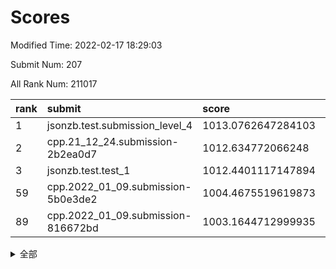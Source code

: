 # Scores

Modified Time: 2022-02-17 18:29:03

Submit Num: 207

All Rank Num: 211017

| rank |               submit               |       score        |       sigma        | pk_num |
| :--- | :--------------------------------- | :----------------- | :----------------- | :----- |
| 1    | jsonzb.test.submission_level_4     | 1013.0762647284103 | 0.8270731807590193 | 4077   |
| 2    | cpp.21_12_24.submission-2b2ea0d7   | 1012.634772066248  | 0.8076236653393174 | 4075   |
| 3    | jsonzb.test.test_1                 | 1012.4401117147894 | 0.7980356206997242 | 4079   |
| 59   | cpp.2022_01_09.submission-5b0e3de2 | 1004.4675519619873 | 0.7103023558263336 | 4075   |
| 89   | cpp.2022_01_09.submission-816672bd | 1003.1644712999935 | 0.7025229846738729 | 4079   |


<details>
<summary>全部</summary>

| rank |                 submit                 |       score        |       sigma        | pk_num |
| :--- | :------------------------------------- | :----------------- | :----------------- | :----- |
| 1    | jsonzb.test.submission_level_4         | 1013.0762647284103 | 0.8270731807590193 | 4077   |
| 2    | cpp.21_12_24.submission-2b2ea0d7       | 1012.634772066248  | 0.8076236653393174 | 4075   |
| 3    | jsonzb.test.test_1                     | 1012.4401117147894 | 0.7980356206997242 | 4079   |
| 4    | gobigger.level_3.submission_level_3_27 | 1012.0026752297613 | 0.7893231548346149 | 4077   |
| 5    | gobigger.level_3.submission_level_3_35 | 1011.9223392152493 | 0.791830494741032  | 4080   |
| 6    | gobigger.level_3.submission_level_3_4  | 1011.8110147877941 | 0.7850747283077625 | 4080   |
| 7    | gobigger.level_3.submission_level_3_36 | 1011.6276881219648 | 0.759546532961046  | 4071   |
| 8    | gobigger.level_3.submission_level_3_31 | 1011.5332805025906 | 0.779935649481296  | 4075   |
| 9    | gobigger.level_3.submission_level_3_44 | 1011.1706791667392 | 0.7781223303695657 | 4078   |
| 10   | gobigger.level_3.submission_level_3_34 | 1011.051587793028  | 0.7584661589944193 | 4075   |
| 11   | gobigger.level_3.submission_level_3_48 | 1010.996365259034  | 0.7842075389683492 | 4077   |
| 12   | gobigger.level_3.submission_level_3_0  | 1010.8857541895168 | 0.7622594954989982 | 4079   |
| 13   | gobigger.level_3.submission_level_3_17 | 1010.8542805188198 | 0.7745438870952533 | 4075   |
| 14   | gobigger.level_3.submission_level_3_15 | 1010.8003281850157 | 0.7645276753739836 | 4083   |
| 15   | gobigger.level_3.submission_level_3_16 | 1010.694974259073  | 0.7611285963138664 | 4079   |
| 16   | gobigger.level_3.submission_level_3_39 | 1010.6087972288693 | 0.7625665073561784 | 4080   |
| 17   | gobigger.level_3.submission_level_3_13 | 1010.5397345002148 | 0.7485960675310104 | 4078   |
| 18   | gobigger.level_3.submission_level_3_30 | 1010.4371486539685 | 0.7752817729836488 | 4079   |
| 19   | gobigger.level_3.submission_level_3_7  | 1010.4319980561518 | 0.7652858413648101 | 4080   |
| 20   | gobigger.level_3.submission_level_3_20 | 1010.4288761371745 | 0.739490580324209  | 4081   |
| 21   | gobigger.level_3.submission_level_3_49 | 1010.4072073577812 | 0.7578859478828998 | 4073   |
| 22   | gobigger.level_3.submission_level_3_29 | 1010.376734697049  | 0.7659704156486595 | 4076   |
| 23   | gobigger.level_3.submission_level_3_32 | 1010.3409055737349 | 0.7787962551778708 | 4076   |
| 24   | gobigger.level_3.submission_level_3_24 | 1010.2627117034249 | 0.7490015145936583 | 4076   |
| 25   | gobigger.level_3.submission_level_3_14 | 1010.17658442125   | 0.7634087529339495 | 4072   |
| 26   | gobigger.level_3.submission_level_3_2  | 1010.1375020699379 | 0.7873036379185204 | 4081   |
| 27   | gobigger.level_3.submission_level_3_46 | 1010.1289641617972 | 0.7765688865524938 | 4081   |
| 28   | gobigger.level_3.submission_level_3_47 | 1010.0914167986484 | 0.7621476073787595 | 4078   |
| 29   | gobigger.level_3.submission_level_3_19 | 1009.9757367940043 | 0.7533202816410033 | 4077   |
| 30   | gobigger.level_3.submission_level_3_33 | 1009.9639177563145 | 0.743513672463792  | 4077   |
| 31   | gobigger.level_3.submission_level_3_37 | 1009.8810523737375 | 0.741247439075589  | 4079   |
| 32   | gobigger.level_3.submission_level_3_41 | 1009.8796926457394 | 0.7620068897624681 | 4078   |
| 33   | gobigger.level_3.submission_level_3_18 | 1009.8053828273667 | 0.7577517616687894 | 4074   |
| 34   | gobigger.level_3.submission_level_3_5  | 1009.6961532643248 | 0.7679211765991708 | 4078   |
| 35   | gobigger.level_3.submission_level_3_3  | 1009.6543860060369 | 0.7563731045382113 | 4074   |
| 36   | gobigger.level_3.submission_level_3_11 | 1009.6492819607447 | 0.7360984061864447 | 4078   |
| 37   | gobigger.level_3.submission_level_3_38 | 1009.6325962614926 | 0.7474757400989305 | 4080   |
| 38   | gobigger.level_3.submission_level_3_23 | 1009.6265119209233 | 0.7510188948646441 | 4081   |
| 39   | gobigger.level_3.submission_level_3_1  | 1009.5924211730168 | 0.7537512375653928 | 4076   |
| 40   | gobigger.level_3.submission_level_3_42 | 1009.5576190055775 | 0.7518388316306025 | 4080   |
| 41   | gobigger.level_3.submission_level_3_6  | 1009.5343553401901 | 0.7718997310428026 | 4080   |
| 42   | gobigger.level_3.submission_level_3_26 | 1009.4284548934723 | 0.7466815498085999 | 4079   |
| 43   | gobigger.level_3.submission_level_3_12 | 1009.3972200232214 | 0.7497012545955268 | 4075   |
| 44   | gobigger.level_3.submission_level_3_28 | 1009.187049118787  | 0.738581987542942  | 4073   |
| 45   | gobigger.level_3.submission_level_3_9  | 1009.1141598239753 | 0.7617866744449594 | 4076   |
| 46   | gobigger.level_3.submission_level_3_43 | 1008.9068927082609 | 0.7477020532400649 | 4080   |
| 47   | gobigger.level_3.submission_level_3_10 | 1008.8873704827067 | 0.7564994944260653 | 4078   |
| 48   | gobigger.level_3.submission_level_3_45 | 1008.8667041954731 | 0.7273021501020602 | 4081   |
| 49   | gobigger.level_3.submission_level_3_21 | 1008.8412658309371 | 0.7442478625873952 | 4077   |
| 50   | gobigger.level_3.submission_level_3_8  | 1008.6543822114594 | 0.7375191580042244 | 4078   |
| 51   | gobigger.level_3.submission_level_3_25 | 1008.4003503369304 | 0.7496142812142558 | 4074   |
| 52   | gobigger.level_3.submission_level_3_22 | 1008.3526163948799 | 0.7471815979332447 | 4080   |
| 53   | gobigger.level_3.submission_level_3_40 | 1007.6751550148398 | 0.7316956460925401 | 4076   |
| 54   | gobigger.level_1.submission_level_1_15 | 1004.9369765453026 | 0.7270794679600286 | 4075   |
| 55   | gobigger.level_1.submission_level_1_4  | 1004.7945141519048 | 0.7079381739984618 | 4078   |
| 56   | gobigger.level_1.submission_level_1_18 | 1004.6852809395971 | 0.7234790137483093 | 4075   |
| 57   | gobigger.level_1.submission_level_1_43 | 1004.6398104705798 | 0.7198902887467611 | 4079   |
| 58   | gobigger.level_1.submission_level_1_28 | 1004.4832850596343 | 0.7200678989477679 | 4079   |
| 59   | cpp.2022_01_09.submission-5b0e3de2     | 1004.4675519619873 | 0.7103023558263336 | 4075   |
| 60   | gobigger.level_1.submission_level_1_31 | 1004.376126496821  | 0.721210342356584  | 4082   |
| 61   | gobigger.level_1.submission_level_1_35 | 1004.367859285079  | 0.7185156068988258 | 4081   |
| 62   | gobigger.level_1.submission_level_1_12 | 1004.2600934361216 | 0.7394066334303246 | 4078   |
| 63   | gobigger.level_1.submission_level_1_42 | 1003.9819252788172 | 0.717011715263821  | 4079   |
| 64   | gobigger.level_1.submission_level_1_33 | 1003.951635527309  | 0.7198876829570355 | 4080   |
| 65   | gobigger.level_1.submission_level_1_41 | 1003.9280802354808 | 0.7212870633001656 | 4076   |
| 66   | gobigger.level_1.submission_level_1_27 | 1003.8980456657425 | 0.7187940466447162 | 4079   |
| 67   | gobigger.level_1.submission_level_1_46 | 1003.8811663698532 | 0.7202296024891464 | 4080   |
| 68   | gobigger.level_1.submission_level_1_30 | 1003.8488747280057 | 0.7177330168930476 | 4081   |
| 69   | gobigger.level_1.submission_level_1_40 | 1003.8326496958301 | 0.6995328101861488 | 4075   |
| 70   | gobigger.level_1.submission_level_1_9  | 1003.719336649002  | 0.7128731707262899 | 4080   |
| 71   | gobigger.level_1.submission_level_1_20 | 1003.6803142252205 | 0.7189475000413263 | 4074   |
| 72   | gobigger.level_1.submission_level_1_21 | 1003.6603854156989 | 0.7308309975346619 | 4082   |
| 73   | gobigger.level_1.submission_level_1_44 | 1003.6129649232389 | 0.718521784155611  | 4081   |
| 74   | gobigger.level_1.submission_level_1_39 | 1003.6010841470537 | 0.7255011852636812 | 4079   |
| 75   | gobigger.level_1.submission_level_1_38 | 1003.4915501944804 | 0.705804830504857  | 4076   |
| 76   | gobigger.level_1.submission_level_1_32 | 1003.4626698198849 | 0.7157951391548524 | 4078   |
| 77   | gobigger.level_1.submission_level_1_23 | 1003.4501423537941 | 0.7301336181756894 | 4075   |
| 78   | gobigger.level_1.submission_level_1_49 | 1003.4213283161101 | 0.7225350164295867 | 4079   |
| 79   | gobigger.level_1.submission_level_1_13 | 1003.4016241190204 | 0.7114054264956402 | 4077   |
| 80   | gobigger.level_1.submission_level_1_2  | 1003.392077477497  | 0.7150136158315451 | 4078   |
| 81   | gobigger.level_1.submission_level_1_5  | 1003.3862835032209 | 0.7111391868322758 | 4077   |
| 82   | gobigger.level_1.submission_level_1_14 | 1003.3742460813784 | 0.7311035596713692 | 4082   |
| 83   | gobigger.level_1.submission_level_1_26 | 1003.3542106537536 | 0.715596968778659  | 4075   |
| 84   | gobigger.level_1.submission_level_1_48 | 1003.3311113539208 | 0.7163224523395268 | 4076   |
| 85   | gobigger.level_1.submission_level_1_8  | 1003.3039583024939 | 0.7221737540350279 | 4074   |
| 86   | gobigger.level_1.submission_level_1_47 | 1003.2750398286144 | 0.7074968134747461 | 4081   |
| 87   | gobigger.level_1.submission_level_1_34 | 1003.2365191894654 | 0.7269855168169602 | 4074   |
| 88   | gobigger.level_1.submission_level_1_36 | 1003.2229623778935 | 0.7179376011214486 | 4078   |
| 89   | cpp.2022_01_09.submission-816672bd     | 1003.1644712999935 | 0.7025229846738729 | 4079   |
| 90   | gobigger.level_1.submission_level_1_17 | 1003.1476231259502 | 0.7193591219339681 | 4082   |
| 91   | gobigger.level_1.submission_level_1_19 | 1003.141775919095  | 0.7104940041967495 | 4073   |
| 92   | gobigger.level_1.submission_level_1_16 | 1003.1185190195748 | 0.7110712489273259 | 4078   |
| 93   | gobigger.level_1.submission_level_1_37 | 1003.0111619585269 | 0.7040206263808907 | 4080   |
| 94   | gobigger.level_1.submission_level_1_25 | 1002.9414652723381 | 0.7097169985673858 | 4077   |
| 95   | gobigger.level_1.submission_level_1_10 | 1002.7732605441334 | 0.7072531272692788 | 4074   |
| 96   | gobigger.level_1.submission_level_1_6  | 1002.7166979426348 | 0.7127283736039993 | 4080   |
| 97   | gobigger.level_1.submission_level_1_45 | 1002.6730353237552 | 0.7181050951865834 | 4077   |
| 98   | gobigger.level_1.submission_level_1_22 | 1002.5852306302212 | 0.7270165863562584 | 4076   |
| 99   | gobigger.level_1.submission_level_1_24 | 1002.5385462658639 | 0.7264047700441346 | 4081   |
| 100  | gobigger.level_1.submission_level_1_1  | 1002.5316724184721 | 0.7146415089035263 | 4077   |
| 101  | gobigger.level_1.submission_level_1_0  | 1002.4555751660728 | 0.7185034286452233 | 4080   |
| 102  | gobigger.level_1.submission_level_1_7  | 1002.4216759808935 | 0.7072505152197422 | 4081   |
| 103  | gobigger.level_1.submission_level_1_11 | 1002.2081040201823 | 0.7227505825907367 | 4071   |
| 104  | gobigger.level_1.submission_level_1_29 | 1002.0139130262387 | 0.7235759252648992 | 4080   |
| 105  | gobigger.level_1.submission_level_1_3  | 1001.7814440156432 | 0.7139539607092932 | 4077   |
| 106  | gobigger.random.submission_random_11   | 997.0070237828673  | 0.7121357312027181 | 4084   |
| 107  | gobigger.random.submission_random_19   | 996.8690152343203  | 0.7134529333785362 | 4084   |
| 108  | gobigger.random.submission_random_45   | 996.8352392747073  | 0.7126141642989529 | 4083   |
| 109  | gobigger.random.submission_random_48   | 996.6973733949169  | 0.7209537825678383 | 4078   |
| 110  | gobigger.random.submission_random_32   | 996.6893919854369  | 0.7092740680903017 | 4078   |
| 111  | gobigger.random.submission_random_43   | 996.6724454238413  | 0.7108019110042768 | 4072   |
| 112  | gobigger.random.submission_random_9    | 996.648898605958   | 0.6986776420416998 | 4079   |
| 113  | gobigger.random.submission_random_40   | 996.5416897516548  | 0.7125161363880892 | 4075   |
| 114  | gobigger.random.submission_random_47   | 996.4510925743975  | 0.716125705942583  | 4079   |
| 115  | gobigger.random.submission_random_7    | 996.4505847391285  | 0.7078355836701696 | 4081   |
| 116  | gobigger.random.submission_random_16   | 996.4029107784627  | 0.7225990329997865 | 4081   |
| 117  | gobigger.random.submission_random_15   | 996.4003021908708  | 0.7097264207424777 | 4079   |
| 118  | gobigger.random.submission_random_12   | 996.3828430455895  | 0.7083248548594844 | 4076   |
| 119  | gobigger.random.submission_random_2    | 996.3195964847597  | 0.7077203751324809 | 4078   |
| 120  | gobigger.random.submission_random_0    | 996.2614834594203  | 0.7082081380136576 | 4081   |
| 121  | gobigger.random.submission_random_17   | 996.2614652862811  | 0.7171861109698827 | 4078   |
| 122  | gobigger.random.submission_random_10   | 996.2572167894483  | 0.7002885523546247 | 4079   |
| 123  | gobigger.random.submission_random_41   | 996.2555736878273  | 0.7033331016481077 | 4076   |
| 124  | gobigger.random.submission_random_31   | 996.210588060514   | 0.7202586547272977 | 4082   |
| 125  | gobigger.random.submission_random_25   | 996.2012567898283  | 0.6949120909575532 | 4070   |
| 126  | gobigger.random.submission_random_27   | 996.1435194203901  | 0.7096064367943766 | 4079   |
| 127  | gobigger.random.submission_random_37   | 996.1251895039767  | 0.6968498162632653 | 4080   |
| 128  | gobigger.random.submission_random_34   | 996.117677737932   | 0.7126604377512349 | 4081   |
| 129  | gobigger.random.submission_random_29   | 996.0391003199139  | 0.7092725211168434 | 4080   |
| 130  | gobigger.random.submission_random_3    | 995.9603162587853  | 0.7103348998863723 | 4079   |
| 131  | gobigger.random.submission_random_13   | 995.9357188281549  | 0.7163532948589236 | 4079   |
| 132  | gobigger.random.submission_random_46   | 995.935613167676   | 0.7185935301131836 | 4077   |
| 133  | gobigger.random.submission_random_38   | 995.8680274959594  | 0.7101196317258532 | 4072   |
| 134  | gobigger.random.submission_random_35   | 995.863896312726   | 0.7141817174354615 | 4076   |
| 135  | gobigger.random.submission_random_28   | 995.8272869916754  | 0.7047712553074813 | 4076   |
| 136  | gobigger.random.submission_random_18   | 995.8019280941198  | 0.7216161562280555 | 4073   |
| 137  | gobigger.random.submission_random_6    | 995.7815400887607  | 0.7335002576984979 | 4079   |
| 138  | gobigger.random.submission_random_36   | 995.779771894641   | 0.7093974563837764 | 4078   |
| 139  | gobigger.random.submission_random_24   | 995.7593091138126  | 0.7053552182280881 | 4078   |
| 140  | gobigger.random.submission_random_33   | 995.6902174274256  | 0.713459226707456  | 4082   |
| 141  | gobigger.random.submission_random_49   | 995.6488077424417  | 0.7175012298381243 | 4076   |
| 142  | gobigger.random.submission_random_44   | 995.6180389825894  | 0.7046380147125428 | 4077   |
| 143  | gobigger.random.submission_random_30   | 995.6072105910023  | 0.7124033020399891 | 4077   |
| 144  | gobigger.random.submission_random_42   | 995.5683282023759  | 0.7133973716780335 | 4080   |
| 145  | gobigger.random.submission_random_4    | 995.5240856225967  | 0.7006720940810163 | 4077   |
| 146  | gobigger.random.submission_random_1    | 995.450373811845   | 0.6994277553065128 | 4072   |
| 147  | gobigger.random.submission_random_26   | 995.4288057080923  | 0.7108831038961296 | 4077   |
| 148  | gobigger.random.submission_random_5    | 995.0943105899743  | 0.7112156918522567 | 4070   |
| 149  | gobigger.random.submission_random_20   | 995.0300808485049  | 0.720493857686767  | 4079   |
| 150  | gobigger.random.submission_random_21   | 994.9427153478011  | 0.7211256575075842 | 4076   |
| 151  | gobigger.random.submission_random_22   | 994.9154538972597  | 0.7119838757633445 | 4074   |
| 152  | gobigger.random.submission_random_14   | 994.854408901098   | 0.7389457487205883 | 4081   |
| 153  | gobigger.random.submission_random_39   | 994.4394685926285  | 0.7260128581557542 | 4075   |
| 154  | gobigger.random.submission_random_8    | 994.2568473040252  | 0.7222263165726783 | 4078   |
| 155  | gobigger.random.submission_random_23   | 994.2011744368309  | 0.731103031803564  | 4076   |
| 156  | gobigger.level_2.submission_level_2_38 | 993.8738429168401  | 0.743655586178984  | 4080   |
| 157  | gobigger.level_2.submission_level_2_40 | 993.3011478700229  | 0.7331759076719601 | 4081   |
| 158  | gobigger.level_2.submission_level_2_9  | 993.2745716438382  | 0.7498116568417277 | 4079   |
| 159  | gobigger.level_2.submission_level_2_26 | 993.2174167440676  | 0.7504996047072138 | 4082   |
| 160  | gobigger.level_2.submission_level_2_17 | 993.1867004279347  | 0.7310709909208845 | 4078   |
| 161  | gobigger.level_2.submission_level_2_14 | 993.0175473359254  | 0.7453829655515868 | 4080   |
| 162  | gobigger.level_2.submission_level_2_31 | 992.9715045491871  | 0.7482455319313714 | 4079   |
| 163  | gobigger.level_2.submission_level_2_10 | 992.7621065562175  | 0.7420249277557447 | 4079   |
| 164  | gobigger.level_2.submission_level_2_15 | 992.7546534470742  | 0.7220099428179335 | 4076   |
| 165  | gobigger.level_2.submission_level_2_22 | 992.7465215245936  | 0.7569001156968119 | 4075   |
| 166  | gobigger.level_2.submission_level_2_33 | 992.6791529880677  | 0.7362901786645115 | 4079   |
| 167  | gobigger.level_2.submission_level_2_30 | 992.6191023327249  | 0.7533557087172245 | 4078   |
| 168  | gobigger.level_2.submission_level_2_39 | 992.5702241951351  | 0.7531807498306874 | 4075   |
| 169  | gobigger.level_2.submission_level_2_24 | 992.5213557792042  | 0.7324375550507762 | 4082   |
| 170  | gobigger.level_2.submission_level_2_23 | 992.5077105632648  | 0.747860396773064  | 4075   |
| 171  | gobigger.level_2.submission_level_2_12 | 992.3810211142277  | 0.7254295059030844 | 4082   |
| 172  | gobigger.level_2.submission_level_2_32 | 992.3595901731104  | 0.7378166540884057 | 4075   |
| 173  | gobigger.level_2.submission_level_2_11 | 992.3334191903309  | 0.7372726249014937 | 4078   |
| 174  | gobigger.level_2.submission_level_2_5  | 992.2432064488037  | 0.7500512687508335 | 4078   |
| 175  | gobigger.level_2.submission_level_2_1  | 992.2286783299736  | 0.7486865401190139 | 4076   |
| 176  | gobigger.level_2.submission_level_2_19 | 992.2255456499597  | 0.7398934545503153 | 4078   |
| 177  | gobigger.level_2.submission_level_2_41 | 992.2004015272707  | 0.7572316591782512 | 4077   |
| 178  | gobigger.level_2.submission_level_2_6  | 992.1884801696483  | 0.7401847205577109 | 4076   |
| 179  | gobigger.level_2.submission_level_2_49 | 992.1834261312813  | 0.7496261583746547 | 4080   |
| 180  | gobigger.level_2.submission_level_2_47 | 992.1391281907753  | 0.7572801140061411 | 4072   |
| 181  | gobigger.level_2.submission_level_2_43 | 992.1195112796502  | 0.7551557495437743 | 4076   |
| 182  | gobigger.level_2.submission_level_2_27 | 992.0914237832668  | 0.7388333963341146 | 4070   |
| 183  | gobigger.level_2.submission_level_2_42 | 992.0660257590766  | 0.736830366678366  | 4081   |
| 184  | gobigger.level_2.submission_level_2_4  | 991.9707538657246  | 0.7231789549295947 | 4079   |
| 185  | gobigger.level_2.submission_level_2_8  | 991.955109932033   | 0.7355499627555013 | 4073   |
| 186  | gobigger.level_2.submission_level_2_37 | 991.8179000018431  | 0.7457768987506233 | 4081   |
| 187  | gobigger.level_2.submission_level_2_35 | 991.7330816102739  | 0.7445697570144422 | 4080   |
| 188  | gobigger.level_2.submission_level_2_2  | 991.6791463526248  | 0.7508818339424674 | 4075   |
| 189  | gobigger.level_2.submission_level_2_13 | 991.6735418992771  | 0.7508332956270819 | 4077   |
| 190  | gobigger.level_2.submission_level_2_18 | 991.581545271539   | 0.7437869344537648 | 4080   |
| 191  | gobigger.level_2.submission_level_2_20 | 991.5285034282969  | 0.74727580558835   | 4075   |
| 192  | gobigger.level_2.submission_level_2_16 | 991.4854269101708  | 0.7772623993802024 | 4078   |
| 193  | gobigger.level_2.submission_level_2_7  | 991.4559340085071  | 0.7464672271890098 | 4076   |
| 194  | gobigger.level_2.submission_level_2_45 | 991.420827193221   | 0.760442769645983  | 4073   |
| 195  | gobigger.level_2.submission_level_2_36 | 991.31888903304    | 0.7489541904396084 | 4077   |
| 196  | gobigger.level_2.submission_level_2_28 | 991.2829983865208  | 0.7439888699266999 | 4076   |
| 197  | gobigger.level_2.submission_level_2_29 | 991.2609157796408  | 0.7656565418770278 | 4081   |
| 198  | gobigger.level_2.submission_level_2_34 | 991.2181028420429  | 0.7541455777412266 | 4070   |
| 199  | gobigger.level_2.submission_level_2_25 | 990.9693104146088  | 0.7522900384157112 | 4079   |
| 200  | gobigger.level_2.submission_level_2_21 | 990.8023354750068  | 0.7462789893236533 | 4082   |
| 201  | gobigger.level_2.submission_level_2_48 | 990.7296370364651  | 0.7575271673332898 | 4073   |
| 202  | gobigger.level_2.submission_level_2_44 | 990.6798559435521  | 0.7544877006628071 | 4076   |
| 203  | gobigger.level_2.submission_level_2_0  | 990.5710131698394  | 0.7688782513276723 | 4077   |
| 204  | gobigger.level_2.submission_level_2_3  | 989.6001586872862  | 0.7918747035808203 | 4077   |
| 205  | gobigger.level_2.submission_level_2_46 | 988.9013784750758  | 0.7981091984481159 | 4078   |
| 206  | gobigger.none.submission_none_1        | 978.3346538951039  | 1.2279814394536601 | 4077   |
| 207  | gobigger.none.submission_none_0        | 974.9672426764441  | 1.5724558965046944 | 4076   |

</details>